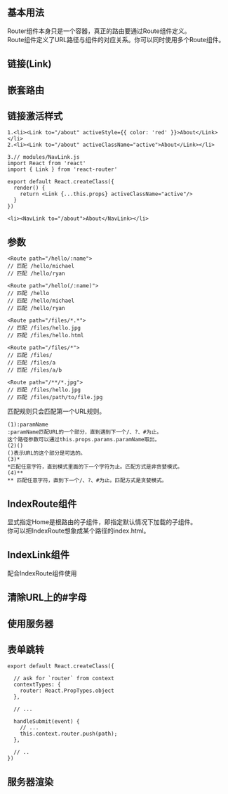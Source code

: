 ## 基本用法
Router组件本身只是一个容器，真正的路由要通过Route组件定义。<br/>
Route组件定义了URL路径与组件的对应关系。你可以同时使用多个Route组件。
## 链接(Link)
## 嵌套路由
## 链接激活样式

	1.<li><Link to="/about" activeStyle={{ color: 'red' }}>About</Link></li>
	2.<li><Link to="/about" activeClassName="active">About</Link></li>

	3.// modules/NavLink.js
	import React from 'react'
	import { Link } from 'react-router'
	
	export default React.createClass({
	  render() {
	    return <Link {...this.props} activeClassName="active"/>
	  }
	})

	<li><NavLink to="/about">About</NavLink></li>

## 参数

	<Route path="/hello/:name">
	// 匹配 /hello/michael
	// 匹配 /hello/ryan
	
	<Route path="/hello(/:name)">
	// 匹配 /hello
	// 匹配 /hello/michael
	// 匹配 /hello/ryan
	
	<Route path="/files/*.*">
	// 匹配 /files/hello.jpg
	// 匹配 /files/hello.html
	
	<Route path="/files/*">
	// 匹配 /files/ 
	// 匹配 /files/a
	// 匹配 /files/a/b
	
	<Route path="/**/*.jpg">
	// 匹配 /files/hello.jpg
	// 匹配 /files/path/to/file.jpg

匹配规则只会匹配第一个URL规则。

	(1):paramName
	:paramName匹配URL的一个部分，直到遇到下一个/、?、#为止。
	这个路径参数可以通过this.props.params.paramName取出。
	(2)()
	()表示URL的这个部分是可选的。
	(3)*
	*匹配任意字符，直到模式里面的下一个字符为止。匹配方式是非贪婪模式。
	(4)**
	** 匹配任意字符，直到下一个/、?、#为止。匹配方式是贪婪模式。

## IndexRoute组件
显式指定Home是根路由的子组件，即指定默认情况下加载的子组件。<br/>
你可以把IndexRoute想象成某个路径的index.html。
## IndexLink组件
配合IndexRoute组件使用
## 清除URL上的#字母
## 使用服务器
## 表单跳转
	export default React.createClass({
	
	  // ask for `router` from context
	  contextTypes: {
	    router: React.PropTypes.object
	  },
	
	  // ...
	
	  handleSubmit(event) {
	    // ...
	    this.context.router.push(path);
	  },
	
	  // ..
	})
## 服务器渲染